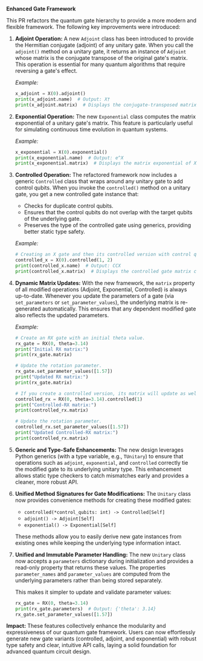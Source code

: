 **Enhanced Gate Framework**

This PR refactors the quantum gate hierarchy to provide a more modern and flexible framework. The following key improvements were introduced:

1. **Adjoint Operation:**
    A new `Adjoint` class has been introduced to provide the Hermitian conjugate (adjoint) of any unitary gate. When you call the `adjoint()` method on a unitary gate, it returns an instance of `Adjoint` whose matrix is the conjugate transpose of the original gate's matrix. This operation is essential for many quantum algorithms that require reversing a gate's effect.

    *Example:*
    ```python
    x_adjoint = X(0).adjoint()
    print(x_adjoint.name)  # Output: X†
    print(x_adjoint.matrix)  # Displays the conjugate-transposed matrix of X
    ```

2. **Exponential Operation:**
    The new `Exponential` class computes the matrix exponential of a unitary gate's matrix. This feature is particularly useful for simulating continuous time evolution in quantum systems.

    *Example:*
    ```python
    x_exponential = X(0).exponential()
    print(x_exponential.name)  # Output: e^X
    print(x_exponential.matrix)  # Displays the matrix exponential of X's matrix
    ```

3. **Controlled Operation:**
    The refactored framework now includes a generic `Controlled` class that wraps around any unitary gate to add control qubits. When you invoke the `controlled()` method on a unitary gate, you get a new controlled gate instance that:
    - Checks for duplicate control qubits.
    - Ensures that the control qubits do not overlap with the target qubits of the underlying gate.
    - Preserves the type of the controlled gate using generics, providing better static type safety.

    *Example:*
    ```python
    # Creating an X gate and then its controlled version with control qubits 1 and 2.
    controlled_x = X(0).controlled(1, 2)
    print(controlled_x.name)  # Output: CCX
    print(controlled_x.matrix)  # Displays the controlled gate matrix computed from X's matrix
    ```

4. **Dynamic Matrix Updates:**
    With the new framework, the `matrix` property of all modified operations (Adjoint, Exponential, Controlled) is always up-to-date. Whenever you update the parameters of a gate (via `set_parameters` or `set_parameter_values`), the underlying matrix is re-generated automatically. This ensures that any dependent modified gate also reflects the updated parameters.

    *Example:*
    ```python
    # Create an RX gate with an initial theta value.
    rx_gate = RX(0, theta=3.14)
    print("Initial RX matrix:")
    print(rx_gate.matrix)

    # Update the rotation parameter.
    rx_gate.set_parameter_values([1.57])
    print("Updated RX matrix:")
    print(rx_gate.matrix)

    # If you create a controlled version, its matrix will update as well:
    controlled_rx = RX(0, theta=3.14).controlled(1)
    print("Controlled-RX matrix:")
    print(controlled_rx.matrix)

    # Update the rotation parameter.
    controlled_rx.set_parameter_values([1.57])
    print("Updated Controlled-RX matrix:")
    print(controlled_rx.matrix)
    ```

5. **Generic and Type-Safe Enhancements:**
    The new design leverages Python generics (with a type variable, e.g., `TUnitary`) to ensure that operations such as `adjoint`, `exponential`, and `controlled` correctly tie the modified gate to its underlying unitary type. This enhancement allows static type checkers to catch mismatches early and provides a cleaner, more robust API.

6. **Unified Method Signatures for Gate Modifications:**
    The `Unitary` class now provides convenience methods for creating these modified gates:
    - `controlled(*control_qubits: int) -> Controlled[Self]`
    - `adjoint() -> Adjoint[Self]`
    - `exponential() -> Exponential[Self]`

    These methods allow you to easily derive new gate instances from existing ones while keeping the underlying type information intact.

3. **Unified and Immutable Parameter Handling:**
    The new `Unitary` class now accepts a `parameters` dictionary during initialization and provides a read-only property that returns these values. The properties `parameter_names` and `parameter_values` are computed from the underlying parameters rather than being stored separately.

    This makes it simpler to update and validate parameter values:
    ```python
    rx_gate = RX(0, theta=3.14)
    print(rx_gate.parameters)  # Output: {'theta': 3.14}
    rx_gate.set_parameter_values([1.57])
    ```

**Impact:**
These features collectively enhance the modularity and expressiveness of our quantum gate framework. Users can now effortlessly generate new gate variants (controlled, adjoint, and exponential) with robust type safety and clear, intuitive API calls, laying a solid foundation for advanced quantum circuit design.
